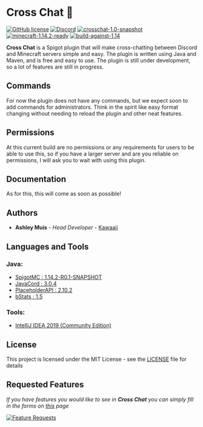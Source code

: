 # Cross Chat 🦜

[![GitHub license](https://img.shields.io/github/license/Naereen/StrapDown.js.svg)](https://github.com/kawaaii/Cross-Chat/blob/master/LICENSE)
[![Discord](https://img.shields.io/discord/565554961791057942.svg?label=Support%20Discord)](https://)
[![crosschat-1.0-snapshot](https://img.shields.io/badge/CrossChat-1.0--SNAPSHOT-yellow.svg)](https://github.com/kawaaii/Cross-Chat/)
[![minecraft-1.14.2-ready](https://img.shields.io/badge/Minecraft-1.14%20ready-brightgreen.svg)](https://www.minecraft.net)
[![build-against-1.14](https://img.shields.io/badge/Spigot%20Build-1.14.2%20R0.1--SNAPSHOT-brightgreen.svg)](https://www.spigotmc.org/)

**Cross Chat** is a Spigot plugin that will make cross-chatting between Discord and Minecraft servers simple and easy.
The plugin is written using Java and Maven, and is free and easy to use.
The plugin is still under development, so a lot of features are still in progress.

## Commands

For now the plugin does not have any commands, but we expect soon to add commands for administrators.
Think in the spirit like easy format changing without needing to reload the plugin and other neat features.

## Permissions

At this current build are no permissions or any requirements for users to be able to use this, 
so if you have a larger server and are you reliable on permissions, I will ask you to wait with using this plugin.

## Documentation

As for this, this will come as soon as possible!

## Authors

* **Ashley Muis** - *Head Developer* - [Kawaaii](https://github.com/kawaaii/)

## Languages and Tools

### Java:

- [SpigotMC : 1.14.2-R0.1-SNAPSHOT](https://hub.spigotmc.org/nexus/content/repositories/snapshots/)
- [JavaCord : 3.0.4](https://javacord.org/)
- [PlaceholderAPI : 2.10.2](https://github.com/PlaceholderAPI/PlaceholderAPI)
- [bStats : 1.5](https://bstats.org/)

### Tools:

- [IntelliJ IDEA 2019 (Community Edition)](https://www.jetbrains.com/idea/download/)

## License

This project is licensed under the MIT License - see the [LICENSE](LICENSE) file for details

## Requested Features
*If you have features you would like to see in **Cross Chat** you can simply fill in the forms on [this](https://feathub.com/kawaaii/Cross-Chat/features/new) page*

[![Feature Requests](http://feathub.com/kawaaii/Cross-Chat?format=svg)](http://feathub.com/kawaaii/Cross-Chat)


